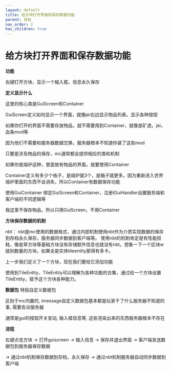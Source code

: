 ```yaml
---
layout: default
title: 给方块打开界面和保存数据功能
parent: 目标
nav_order: 2
has_children: true
---
```


# 给方块打开界面和保存数据功能


**功能**

右键打开方块，显示一个输入框，信息永久保存



**定义显示什么**

这里的核心类是GuiScreen和Container



GuiScreen定义如何显示一个界面，就像jei右边显示物品列表，显示各种按钮

如果你打开的界面不需要存放物品，就不需要用到Container，就像是矿透，jei，血条mod等

因为他们不需要和服务器数据交换，服务器根本不知道你装了这些mod



只要是涉及物品的保存，mc通常都会提供相应的类和机制

如果你是熔炉这种，里面放有物品的界面，就要使用Container

Container定义有多少个格子，是熔炉就3个，是箱子就更多。因为重新进入世界熔炉里面的东西不会消失，所以Container有数据保存功能

使用GuiContainer 绑定GuiScreen和Container，注册IGuiHandler设置服务端和客户端的不同逻辑等



我这里不保存物品，所以只用GuiScreen，不用Container



**方块保存数据的机制**

nbt： nbt是mc使用的数据格式，通过内部机制使用nbt作为介质实现数据的保存到存档永久保存，服务器同步数据到客户端等。
使用nbt的机制肯定是有性能损耗，像是草方块等基础方块没有存储额外信息也就没有nbt。想象一下一个区块w级别数量的方块，如果全是实体tileentity那得有多卡。



上一步我们定义了一个方块，现在我们要给它添加功能

使用到TileEntity，TileEntity可以理解为各种功能的合集，通过给一个方块设置TileEntity，赋予这个方块各种能力。



**数据包** 特指自定义数据包

区别于mc内置的, imessage自定义数据包基本都是玩家干了什么服务器不知道的事, 需要告诉服务器

通常是gui的按钮开关变动, 输入框信息等, 这些渲染出来的东西服务器根本不存在





**流程**

右键点击方块 -> 打开guiscreen -> 输入信息 -> 保存并退出界面 -> 客户端发送数据包到服务器保存数据

-> 通过nbt机制保存数据到存档，永久保存 -> 通过nbt机制服务器自动同步数据到客户端



